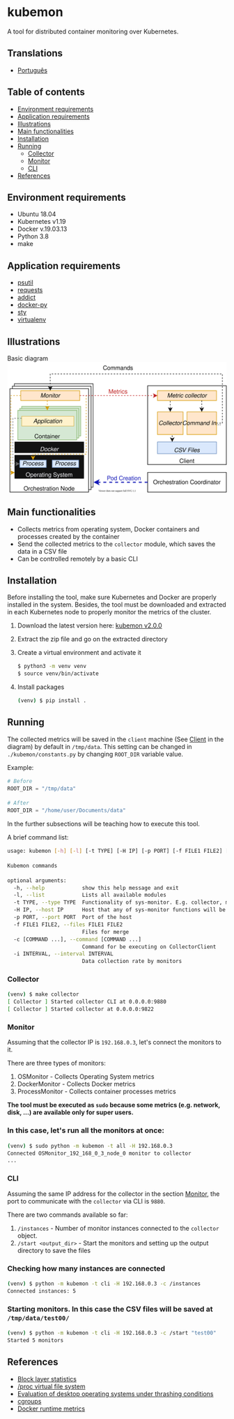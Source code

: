 # kubemon
A tool for distributed container monitoring over Kubernetes.

## Translations
- [Português](./assets/README-pt-br.md)

## Table of contents
- [Environment requirements](#environment-requirements)
- [Application requirements](#application-requirements)
- [Illustrations](#illustrations)
- [Main functionalities](#main-functionalities)
- [Installation](#installation)
- [Running](#running)
    - [Collector](#collector)
    - [Monitor](#monitor)
    - [CLI](#cli)
- [References](#references)

## Environment requirements
- Ubuntu 18.04
- Kubernetes v1.19
- Docker v.19.03.13
- Python 3.8
- make

## Application requirements
- [psutil](https://github.com/giampaolo/psutil)
- [requests](https://github.com/psf/requests)
- [addict](https://github.com/mewwts/addict)
- [docker-py](https://github.com/docker/docker-py)
- [sty](https://github.com/feluxe/sty)
- [virtualenv](https://github.com/pypa/virtualenv)

## Illustrations
Basic diagram
![Kubemon diagram](./assets/diagram-en.svg)

## Main functionalities
- Collects metrics from operating system, Docker containers and processes created by the container
- Send the collected metrics to the ```collector``` module, which saves the data in a CSV file
- Can be controlled remotely by a basic CLI

## Installation
Before installing the tool, make sure Kubernetes and Docker are properly installed in the system. Besides, the tool must be downloaded and extracted in each Kubernetes node to properly monitor the metrics of the cluster.

1. Download the latest version here: [kubemon v2.0.0](https://github.com/hrchlhck/kubemon/archive/refs/tags/v2.0.0.zip) 

2. Extract the zip file and go on the extracted directory

3. Create a virtual environment and activate it
    ```sh
    $ python3 -m venv venv 
    $ source venv/bin/activate
    ```

4. Install packages
    ```sh 
    (venv) $ pip install .
    ```

## Running
The collected metrics will be saved in the ```client``` machine (See [Client](#Illustrations) in the diagram) by default in ```/tmp/data```. This setting can be changed in ```./kubemon/constants.py``` by changing ```ROOT_DIR``` variable value.

Example: 
```python
# Before
ROOT_DIR = "/tmp/data"

# After
ROOT_DIR = "/home/user/Documents/data"
```

In the further subsections will be teaching how to execute this tool.

A brief command list:
```sh
usage: kubemon [-h] [-l] [-t TYPE] [-H IP] [-p PORT] [-f FILE1 FILE2] [-c [COMMAND ...]] [-i INTERVAL]

Kubemon commands

optional arguments:
  -h, --help            show this help message and exit
  -l, --list            Lists all available modules
  -t TYPE, --type TYPE  Functionality of sys-monitor. E.g. collector, monitor, merge...
  -H IP, --host IP      Host that any of sys-monitor functions will be connecting
  -p PORT, --port PORT  Port of the host
  -f FILE1 FILE2, --files FILE1 FILE2
                        Files for merge
  -c [COMMAND ...], --command [COMMAND ...]
                        Command for be executing on CollectorClient
  -i INTERVAL, --interval INTERVAL
                        Data collection rate by monitors
```
### Collector
```sh
(venv) $ make collector
[ Collector ] Started collector CLI at 0.0.0.0:9880
[ Collector ] Started collector at 0.0.0.0:9822
```

### Monitor
Assuming that the collector IP is ```192.168.0.3```, let's connect the monitors to it.

There are three types of monitors:
1. OSMonitor - Collects Operating System metrics
2. DockerMonitor - Collects Docker metrics
3. ProcessMonitor - Collects container processes metrics

**The tool must be executed as ```sudo``` because some metrics (e.g. network, disk, ...) are available only for super users.**

### In this case, let's run all the monitors at once:
```sh
(venv) $ sudo python -m kubemon -t all -H 192.168.0.3
Connected OSMonitor_192_168_0_3_node_0 monitor to collector
...
```

### CLI
Assuming the same IP address for the collector in the section [Monitor](#monitor), the port to communicate with the ```collector``` via CLI is ```9880```.

There are two commands available so far:
1. ```/instances``` - Number of monitor instances connected to the ```collector``` object.
2. ```/start <output_dir>``` - Start the monitors and setting up the output directory to save the files

### Checking how many instances are connected
```sh
(venv) $ python -m kubemon -t cli -H 192.168.0.3 -c /instances
Connected instances: 5
```

### Starting monitors. In this case the CSV files will be saved at ```/tmp/data/test00/```
```sh
(venv) $ python -m kubemon -t cli -H 192.168.0.3 -c /start "test00"
Started 5 monitors
```

## References
- [Block layer statistics](https://www.kernel.org/doc/html/latest/block/stat.html)
- [/proc virtual file system](https://man7.org/linux/man-pages/man5/proc.5.html)
- [Evaluation of desktop operating systems under thrashing conditions](https://journal-bcs.springeropen.com/track/pdf/10.1007/s13173-012-0080-8.pdf)
- [cgroups](https://www.man7.org/linux/man-pages/man7/cgroups.7.html)
- [Docker runtime metrics](https://docs.docker.com/config/containers/runmetrics/)
